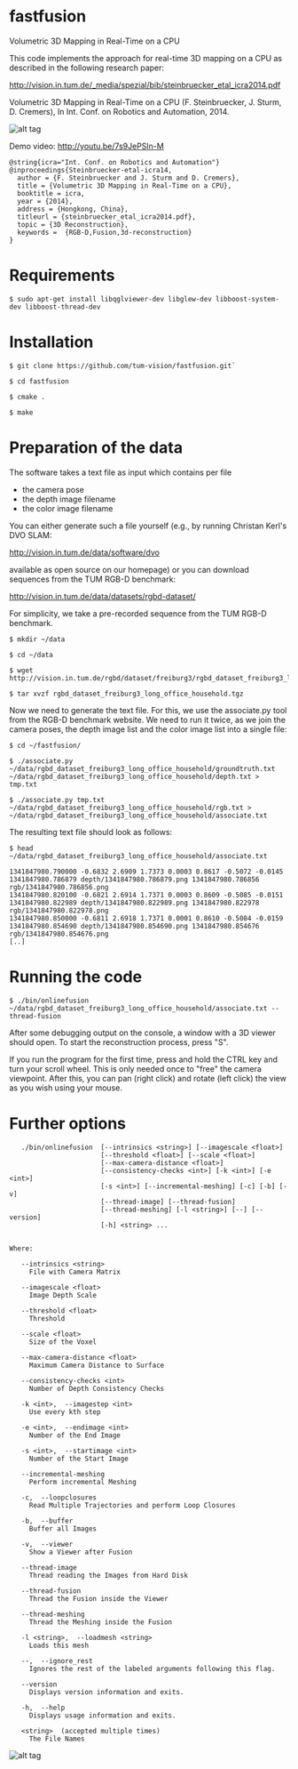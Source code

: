 fastfusion
==========

Volumetric 3D Mapping in Real-Time on a CPU 

This code implements the approach for real-time 3D mapping on a CPU as
described in the following research paper:

http://vision.in.tum.de/_media/spezial/bib/steinbruecker_etal_icra2014.pdf

Volumetric 3D Mapping in Real-Time on a CPU (F. Steinbruecker, J. Sturm, D. Cremers), 
In Int. Conf. on Robotics and Automation, 2014.

![alt tag](http://vision.in.tum.de/_media/data/software/fastfusion_small.png)

Demo video:
http://youtu.be/7s9JePSln-M

```
@string{icra="Int. Conf. on Robotics and Automation"}
@inproceedings{Steinbruecker-etal-icra14,
  author = {F. Steinbruecker and J. Sturm and D. Cremers},
  title = {Volumetric 3D Mapping in Real-Time on a CPU},
  booktitle = icra,
  year = {2014},
  address = {Hongkong, China},
  titleurl = {steinbruecker_etal_icra2014.pdf},
  topic = {3D Reconstruction},
  keywords =  {RGB-D,Fusion,3d-reconstruction}
}
```
Requirements
============
    $ sudo apt-get install libqglviewer-dev libglew-dev libboost-system-dev libboost-thread-dev

Installation
============

    $ git clone https://github.com/tum-vision/fastfusion.git`

    $ cd fastfusion
  
    $ cmake .

    $ make

Preparation of the data
======================

The software takes a text file as input which contains per file
- the camera pose
- the depth image filename
- the color image filename

You can either generate such a file yourself (e.g., by running
Christan Kerl's DVO SLAM:

http://vision.in.tum.de/data/software/dvo

available as open source on our homepage) or you can download 
sequences from the TUM RGB-D benchmark:

http://vision.in.tum.de/data/datasets/rgbd-dataset/

For simplicity, we take a pre-recorded sequence from the TUM
RGB-D benchmark.

    $ mkdir ~/data

    $ cd ~/data

    $ wget http://vision.in.tum.de/rgbd/dataset/freiburg3/rgbd_dataset_freiburg3_long_office_household.tgz

    $ tar xvzf rgbd_dataset_freiburg3_long_office_household.tgz

Now we need to generate the text file. For this, we use the associate.py tool from
the RGB-D benchmark website. We need to run it twice, as we join the
camera poses, the depth image list and the color image list into a single file:

    $ cd ~/fastfusion/

    $ ./associate.py ~/data/rgbd_dataset_freiburg3_long_office_household/groundtruth.txt ~/data/rgbd_dataset_freiburg3_long_office_household/depth.txt > tmp.txt

    $ ./associate.py tmp.txt ~/data/rgbd_dataset_freiburg3_long_office_household/rgb.txt > ~/data/rgbd_dataset_freiburg3_long_office_household/associate.txt

The resulting text file should look as follows:

    $ head ~/data/rgbd_dataset_freiburg3_long_office_household/associate.txt

```
1341847980.790000 -0.6832 2.6909 1.7373 0.0003 0.8617 -0.5072 -0.0145 1341847980.786879 depth/1341847980.786879.png 1341847980.786856 rgb/1341847980.786856.png
1341847980.820100 -0.6821 2.6914 1.7371 0.0003 0.8609 -0.5085 -0.0151 1341847980.822989 depth/1341847980.822989.png 1341847980.822978 rgb/1341847980.822978.png
1341847980.850000 -0.6811 2.6918 1.7371 0.0001 0.8610 -0.5084 -0.0159 1341847980.854690 depth/1341847980.854690.png 1341847980.854676 rgb/1341847980.854676.png
[..]
```

Running the code
================

    $ ./bin/onlinefusion ~/data/rgbd_dataset_freiburg3_long_office_household/associate.txt --thread-fusion

After some debugging output on the console, a window with a 3D viewer should open. To start the 
reconstruction process, press "S". 

If you run the program for the first time, press and hold the CTRL key and turn your scroll wheel. 
This is only needed once to "free" the camera viewpoint. After this, you can pan (right click) and 
rotate (left click) the view as you wish using your mouse.

Further options
===============

```
   ./bin/onlinefusion  [--intrinsics <string>] [--imagescale <float>]
                       [--threshold <float>] [--scale <float>]
                       [--max-camera-distance <float>]
                       [--consistency-checks <int>] [-k <int>] [-e <int>]
                       [-s <int>] [--incremental-meshing] [-c] [-b] [-v]
                       [--thread-image] [--thread-fusion]
                       [--thread-meshing] [-l <string>] [--] [--version]
                       [-h] <string> ...


Where: 

   --intrinsics <string>
     File with Camera Matrix

   --imagescale <float>
     Image Depth Scale

   --threshold <float>
     Threshold

   --scale <float>
     Size of the Voxel

   --max-camera-distance <float>
     Maximum Camera Distance to Surface

   --consistency-checks <int>
     Number of Depth Consistency Checks

   -k <int>,  --imagestep <int>
     Use every kth step

   -e <int>,  --endimage <int>
     Number of the End Image

   -s <int>,  --startimage <int>
     Number of the Start Image

   --incremental-meshing
     Perform incremental Meshing

   -c,  --loopclosures
     Read Multiple Trajectories and perform Loop Closures

   -b,  --buffer
     Buffer all Images

   -v,  --viewer
     Show a Viewer after Fusion

   --thread-image
     Thread reading the Images from Hard Disk

   --thread-fusion
     Thread the Fusion inside the Viewer

   --thread-meshing
     Thread the Meshing inside the Fusion

   -l <string>,  --loadmesh <string>
     Loads this mesh

   --,  --ignore_rest
     Ignores the rest of the labeled arguments following this flag.

   --version
     Displays version information and exits.

   -h,  --help
     Displays usage information and exits.

   <string>  (accepted multiple times)
     The File Names
```
![alt tag](http://vision.in.tum.de/_media/data/software/screenshot_fastfusion.png)

